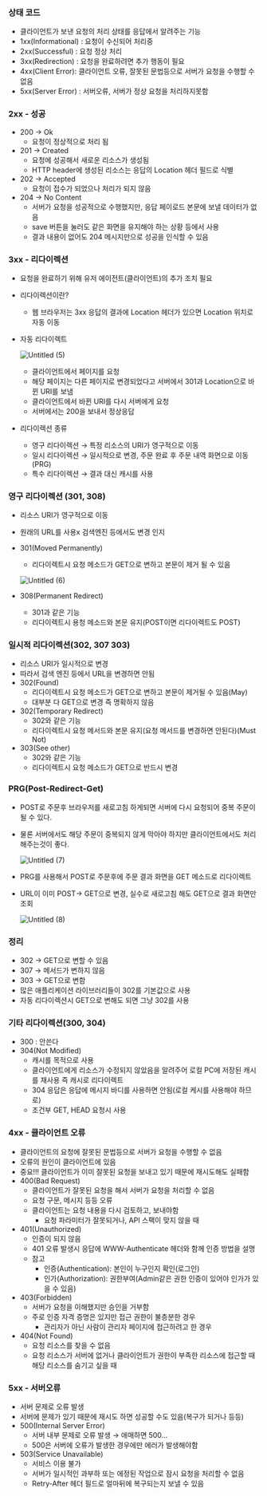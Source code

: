 ### 상태 코드

- 클라이언트가 보낸 요청의 처리 상태를 응답에서 알려주는 기능
- 1xx(Informational) : 요청이 수신되어 처리중
- 2xx(Successful) : 요청 정상 처리
- 3xx(Redirection) : 요청을 완료하려면 추가 행동이 필요
- 4xx(Client Error): 클라이언트 오류, 잘못된 문법등으로 서버가 요청을 수행할 수 없음
- 5xx(Server Error) : 서버오류, 서버가 정상 요청을 처리하지못함

### 2xx - 성공

- 200 → Ok
    - 요청이 정상적으로 처리 됨
- 201 → Created
    - 요청에 성공해서 새로운 리소스가 생성됨
    - HTTP header에 생성된 리소스는 응답의 Location 헤더 필드로 식별 
- 202 → Accepted
    - 요청이 접수가 되었으나 처리가 되지 않음
- 204 → No Content
    - 서버가 요청을 성공적으로 수행했지만, 응답 페이로드 본문에 보낼 데이터가 없음
    - save 버튼을 눌러도 같은 화면을 유지해야 하는 상황 등에서 사용
    - 결과 내용이 없어도 204 메시지만으로 성공을 인식할 수 있음

### 3xx - 리다이렉션

- 요청을 완료하기 위해 유저 에이전트(클라이언트)의 추가 조치 필요
- 리다이렉션이란?
    - 웹 브라우저는 3xx 응답의 결과에 Location 헤더가 있으면 Location 위치로 자동 이동
- 자동 리다이렉트
    
   ![Untitled (5)](https://github.com/juhwan-Ki/TIL/assets/87765888/0af77d69-45fa-40b9-9d63-e44572152091)
    
    - 클라이언트에서 페이지를 요청
    - 해당 페이지는 다른 페이지로 변경되었다고 서버에서 301과 Location으로 바뀐 URI를 보냄
    - 클라이언트에서 바뀐 URI를 다시 서버에게 요청
    - 서버에서는 200을 보내서 정상응답
- 리다이렉션 종류
    - 영구 리다이렉션 → 특정 리소스의 URI가 영구적으로 이동
    - 일시 리다이렉션 → 일시적으로 변경, 주문 완료 후 주문 내역 화면으로 이동(PRG)
    - 특수 리다이렉션 → 결과 대신 캐시를 사용

### 영구 리다이렉션 (301, 308)

- 리소스 URI가 영구적으로 이동
- 원래의 URL를 사용x 검색엔진 등에서도 변경 인지
- 301(Moved Permanently)
    - 리다이렉트시 요청 메소드가 GET으로 변하고 본문이 제거 될 수 있음
    
    ![Untitled (6)](https://github.com/juhwan-Ki/TIL/assets/87765888/f447afd1-b895-4e73-ae5c-d0fbd1c87286)
    
- 308(Permanent Redirect)
    - 301과 같은 기능
    - 리다이렉트시 용청 메소드와 본문 유지(POST이면 리다이렉트도 POST)

### 일시적 리다이렉션(302, 307 303)

- 리소스 URI가 일시적으로 변경
- 따라서 검색 엔진 등에서 URL을 변경하면 안됨
- 302(Found)
    - 리다이렉트시 요청 메소드가 GET으로 변하고 본문이 제거될 수 있음(May)
    - 대부분 다 GET으로 변경 즉 명확하지 않음
- 302(Temporary Redirect)
    - 302와 같은 기능
    - 리다이렉트시 요청 메서드와 본문 유지(요청 메서드를 변경하면 안된다)(Must Not)
- 303(See other)
    - 302와 같은 기능
    - 리다이렉트시 요청 메소드가 GET으로 반드시 변경

### PRG(Post-Redirect-Get)

- POST로 주문후 브라우저를 새로고침 하게되면 서버에 다시 요청되어 중복 주문이 될 수 있다.
- 물론 서버에서도 해당 주문이 중복되지 않게 막아야 하지만 클라이언트에서도 처리해주는것이 좋다.
    
   ![Untitled (7)](https://github.com/juhwan-Ki/TIL/assets/87765888/36f7b53d-274f-46b9-a15f-603fc36ce38d)
    
- PRG를 사용해서 POST로 주문후에 주문 결과 화면을 GET 메소드로 리다이렉트
- URL이 이미 POST→ GET으로 변경, 실수로 새로고침 해도 GET으로 결과 화면만 조회
    
    ![Untitled (8)](https://github.com/juhwan-Ki/TIL/assets/87765888/9f092b83-ee4b-4d2d-89ff-f21552a471cf)
    
### 정리
- 302 → GET으로 변할 수 있음
- 307 → 메서드가 변하지 않음
- 303 → GET으로 변함
- 많은 애플리케이션 라이브러리들이 302를 기본값으로 사용
- 자동 리다이렉션시 GET으로 변해도 되면 그냥 302를 사용

### 기타 리다이렉션(300, 304)

- 300 : 안쓴다
- 304(Not Modified)
    - 캐시를 목적으로 사용
    - 클라이언트에게 리소스가 수정되지 않았음을 알려주어 로컬 PC에 저장된 캐시를 재사용
    즉 캐시로 리다이렉트
    - 304 응답은 응답에 메시지 바디를 사용하면 안됨(로컬 케시를 사용해야 하므로)
    - 조건부 GET, HEAD 요청시 사용

### 4xx - 클라이언트 오류

- 클라이언트의 요청에 잘못된 문법등으로 서버가 요청을 수행할 수 없음
- 오류의 원인이 클라이언트에 있음
- 중요!!! 클라이언트가 이미 잘못된 요청을 보내고 있기 때문에 재시도해도 실패함
- 400(Bad Request)
    - 클라이언트가 잘못된 요청을 해서 서버가 요청을 처리할 수 없음
    - 요청 구문, 메시지 등등 오류
    - 클라이언트는 요청 내용을 다시 검토하고, 보내야함
        - 요청 파라미터가 잘못되거나, API 스팩이 맞지 않을 때
- 401(Unauthorized)
    - 인증이 되지 않음
    - 401 오류 발생시 응답에 WWW-Authenticate 헤더와 함께 인증 방법을 설명
    - 참고
        - 인증(Authentication): 본인이 누구인지 확인(로그인)
        - 인가(Authorization): 권한부여(Admin같은 권한 인증이 있어야 인가가 있을 수 있음)
- 403(Forbidden)
    - 서버가 요청을 이해했지만 승인을 거부함
    - 주로 인증 자격 증명은 있지만 접근 권한이 불층분한 경우
        - 관리자가 아닌 사람이 관리자 페이지에 접근하려고 한 경우
- 404(Not Found)
    - 요청 리소스를 찾을 수 없음
    - 요청 리소스가 서버에 없거나 클라이언트가 권한이 부족한 리소스에 접근할 때 해당 리소스를 숨기고 싶을 때

### 5xx - 서버오류

- 서버 문제로 오류 발생
- 서버에 문제가 있기 때문에 재시도 하면 성공할 수도 있음(복구가 되거나 등등)
- 500(Internal Server Error)
    - 서버 내부 문제로 오류 발생 → 애매하면 500…
    - 500은 서버에 오류가 발생한 경우에만 에러가 발생해야함
- 503(Service Unavailable)
    - 서비스 이용 불가
    - 서버가 일시적인 과부하 또는 에정된 작업으로 잠시 요청을 처리할 수 없음
    - Retry-After 헤더 필드로 얼마뒤에 복구되는지 보낼 수 있음